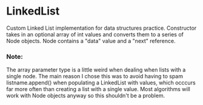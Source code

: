 # LinkedList
Custom Linked List implementation for data structures practice. Constructor takes in an optional array of int values and converts them to a series of Node objects. Node contains a "data" value and a "next" reference.

### Note:
The array parameter type is a little weird when dealing when lists with a single node. The main reason I chose this was to avoid having to spam listname.append() when populating a LinkedList with values, which occcurs far more often than creating a list with a single value. Most algorithms will work with Node objects anyway so this shouldn't be a problem.